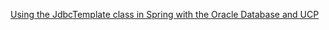 [Using the JdbcTemplate class in Spring with the Oracle Database and UCP](https://juarezjunior.medium.com/using-the-jdbctemplate-in-spring-6-1-x-with-the-oracle-database-and-ucp-d3e4272f1574)
